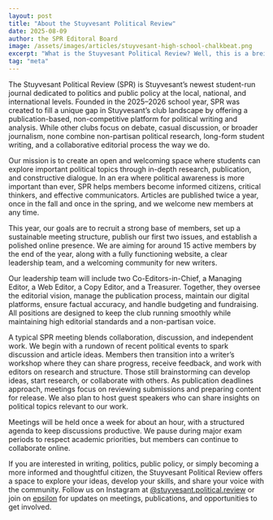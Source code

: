 ```yaml
---
layout: post
title: "About the Stuyvesant Political Review"
date: 2025-08-09
author: the SPR Editoral Board
image: /assets/images/articles/stuyvesant-high-school-chalkbeat.png
excerpt: "What is the Stuyvesant Political Review? Well, this is a breif introduction to our organization and goals."
tag: "meta"
---
```


The Stuyvesant Political Review (SPR) is Stuyvesant’s newest student-run journal dedicated to politics and public policy at the local, national, and international levels. Founded in the 2025–2026 school year, SPR was created to fill a unique gap in Stuyvesant’s club landscape by offering a publication-based, non-competitive platform for political writing and analysis. While other clubs focus on debate, casual discussion, or broader journalism, none combine non-partisan political research, long-form student writing, and a collaborative editorial process the way we do.

Our mission is to create an open and welcoming space where students can explore important political topics through in-depth research, publication, and constructive dialogue. In an era where political awareness is more important than ever, SPR helps members become informed citizens, critical thinkers, and effective communicators. Articles are published twice a year, once in the fall and once in the spring, and we welcome new members at any time.

This year, our goals are to recruit a strong base of members, set up a sustainable meeting structure, publish our first two issues, and establish a polished online presence. We are aiming for around 15 active members by the end of the year, along with a fully functioning website, a clear leadership team, and a welcoming community for new writers.

Our leadership team will include two Co-Editors-in-Chief, a Managing Editor, a Web Editor, a Copy Editor, and a Treasurer. Together, they oversee the editorial vision, manage the publication process, maintain our digital platforms, ensure factual accuracy, and handle budgeting and fundraising. All positions are designed to keep the club running smoothly while maintaining high editorial standards and a non-partisan voice.

A typical SPR meeting blends collaboration, discussion, and independent work. We begin with a rundown of recent political events to spark discussion and article ideas. Members then transition into a writer’s workshop where they can share progress, receive feedback, and work with editors on research and structure. Those still brainstorming can develop ideas, start research, or collaborate with others. As publication deadlines approach, meetings focus on reviewing submissions and preparing content for release. We also plan to host guest speakers who can share insights on political topics relevant to our work.

Meetings will be held once a week for about an hour, with a structured agenda to keep discussions productive. We pause during major exam periods to respect academic priorities, but members can continue to collaborate online.

If you are interested in writing, politics, public policy, or simply becoming a more informed and thoughtful citizen, the Stuyvesant Political Review offers a space to explore your ideas, develop your skills, and share your voice with the community. Follow us on Instagram at [@stuyvesant.political.review](https://www.instagram.com/stuyvesant.political.review/) or join on [epsilon](https://epsilon.stuysu.org/stuypoli/) for updates on meetings, publications, and opportunities to get involved.

